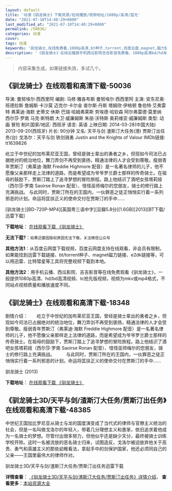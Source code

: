 ```yaml
---
layout: default
title: '动漫《驯龙骑士》下载资源/在线播放/视频地址/1080p/高清/蓝光'
date: "2021-07-10T14:40:29+0800"
last_modified_at: "2021-07-10T14:40:29+0800"
permalink: /50036/
categories: 动漫
cover:
tags: 动漫
keywords: '驯龙骑士,在线免费看,1080p高清,bt种子,torrent,百度云盘,magnet,磁力链,迅雷下载资源'
description: '《驯龙骑士》在线云播放手机西瓜影院吉吉影音免费看，1080p高清bd/hd未删减完整版和tc抢先枪版，mkv/mp4格式，附带bt/torrent种子、magnet/磁力链、百度云盘、网盘资源迅雷下载链接'
---
```


>内容采集生成，如果链接失效，多试几个。


## 《驯龙骑士》在线观看和高清下载-50036

导演: 曼努埃尔·西西里阿 编剧: 马修·雅各布斯 曼努埃尔·西西里阿 主演: 安东尼奥·班德拉斯 詹姆斯·卡沙莫 迈克尔·卡尔金 查尔斯·丹斯 塔姆欣·伊格顿 鲁伯特·艾弗雷特 弗莱迪·海默 史蒂文·休斯 巴瑞·哈姆弗莱斯 劳埃德·哈钦森 阿尔弗雷德·莫里纳 西尔莎·罗南 马克·斯特朗 大卫·威廉姆斯 朱丽·沃特斯 奥莉维亚·威廉姆斯 类型: 动画 冒险 制片国家/地区: 西班牙 语言: 英语 上映日期: 2014-03-28(中国大陆) 2013-09-20(西班牙) 片长: 90分钟 又名: 天平与剑 渣斯汀大任务(港) 贾斯汀出任务(台) 戈洛尔：天平与剑 铁剑骑勇 Justin and the Knights of Valour IMDb链接: tt1639826

屹立于中世纪的加布莱尼亚王国，曾经是骑士辈出的勇者之乡，但现如今司法已占据绝对的统治地位，舞刀弄剑不再受到褒扬，精通法律的人才会受到尊敬。瘦弱青年贾斯汀（弗莱迪·海默 Freddie Highmore 配音）是一名著名律师的儿子，他不愿像父亲那样走上法律的道路，而是希望成为爷爷罗兰爵士那样的传奇骑士。在祖母的鼓励下，贾斯汀踏上了追寻梦想的冒险旅程。路上他结识了酒吧女孩塔莉娅（西尔莎·罗南 Saoirse Ronan 配音）、怪怪巫师梅尔的您朋友，骑士的修行路上充满挑战。 与此同时，贾斯汀所在的王国内，一伙罪恶之徒正悄悄实行着一系列邪恶的计划。命运将匡扶正义的使命交付在贾斯汀的手中……


[驯龙骑士][BD-720P-MP4][英国粤三语中字][豆瓣5.8分][1.6GB][2013][BT下载/迅雷下载]

**下载地址**： [在线观看下载 《驯龙骑士》](https://www.btdx8.com/torrent/justin_and_the_knights_of_valour_2013.html) 


**无法下载?**：`如果迅雷因版权原因无法下载，关注微信公众号 `

**其他方法1**：从百度云网盘下载视频，百度云网盘支持在线观看，非会员有限制，如果能找到迅雷下载链接、bt/torrent种子、magnet磁力链接、e2dk链接等，可以用迅雷、比特彗星等工具将完整视频下载到本地。

**其他方法2**：用手机云播、西瓜影院、吉吉影音等在线免费观看《驯龙骑士》，一般提供1080p高清、hd/bd高清视频、tc抢先版视频，视频为mkv或mp4格式，不同站点视频质量和播放速度不同。


## 《驯龙骑士》在线观看和高清下载-18348

剧情介绍：　　屹立于中世纪的加布莱尼亚王国，曾经是骑士辈出的勇者之乡，但现如今司法已占据绝对的统治地位，舞刀弄剑不再受到褒扬，精通法律的人才会受到尊敬。瘦弱青年贾斯汀（弗莱迪·海默 Freddie Highmore 配音）是一名著名律师的儿子，他不愿像父亲那样走上法律的道路，而是希望成为爷爷罗兰爵士那样的传奇骑士。在祖母的鼓励下，贾斯汀踏上了追寻梦想的冒险旅程。路上他结识了酒吧女孩塔莉娅（西尔莎·罗南 Saoirse Ronan 配音）、怪怪巫师梅尔的您朋友，骑士的修行路上充满挑战。  　　与此同时，贾斯汀所在的王国内，一伙罪恶之徒正悄悄实行着一系列邪恶的计划。命运将匡扶正义的使命交付在贾斯汀的手中……


驯龙骑士 (2013)

**下载地址**： [在线观看下载 《驯龙骑士》](https://www.btbtdy.me/btdy/dy3008.html) 


## 《驯龙骑士3D/天平与剑/渣斯汀大任务/贾斯汀出任务》在线观看和高清下载-48385

中世纪王国加比罗尼亚从骑士与龙的国度演变成了当代式的律师与官僚主义统治的社会，但是一名叫做戈洛尔的年轻人，带着几分理想主义和愚笨，依旧追求着他成为一名骑士的梦想。尽管付出很多努力，但他似乎还是缺少天分，最终被骑士训练学校开除。这时一名被流放的恶名骑士归来，试图造反，戈洛尔被迫放弃他关于高贵、勇气和英雄主义的那些幼稚看法，拿起手中的剑保护国家，他还必须同自己的父亲&mdash;—王国里最伟大的律师作对。</p>


驯龙骑士3D/天平与剑/渣斯汀大任务/贾斯汀出任务迅雷下载

**详情查看**： [《驯龙骑士3D/天平与剑/渣斯汀大任务/贾斯汀出任务》详情介绍](/movie/48385/)， **查看更多**：[本站资源大全](/movie/t/all/)

